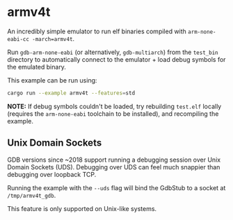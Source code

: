 # armv4t

An incredibly simple emulator to run elf binaries compiled with `arm-none-eabi-cc -march=armv4t`.

Run `gdb-arm-none-eabi` (or alternatively, `gdb-multiarch`) from the `test_bin` directory to automatically connect to the emulator + load debug symbols for the emulated binary.

This example can be run using:

```bash
cargo run --example armv4t --features=std
```

**NOTE:** If debug symbols couldn't be loaded, try rebuilding `test.elf` locally (requires the `arm-none-eabi` toolchain to be installed), and recompiling the example.

## Unix Domain Sockets

GDB versions since \~2018 support running a debugging session over Unix Domain Sockets (UDS). Debugging over UDS can feel much snappier than debugging over loopback TCP.

Running the example with the `--uds` flag will bind the GdbStub to a socket at `/tmp/armv4t_gdb`.

This feature is only supported on Unix-like systems.
